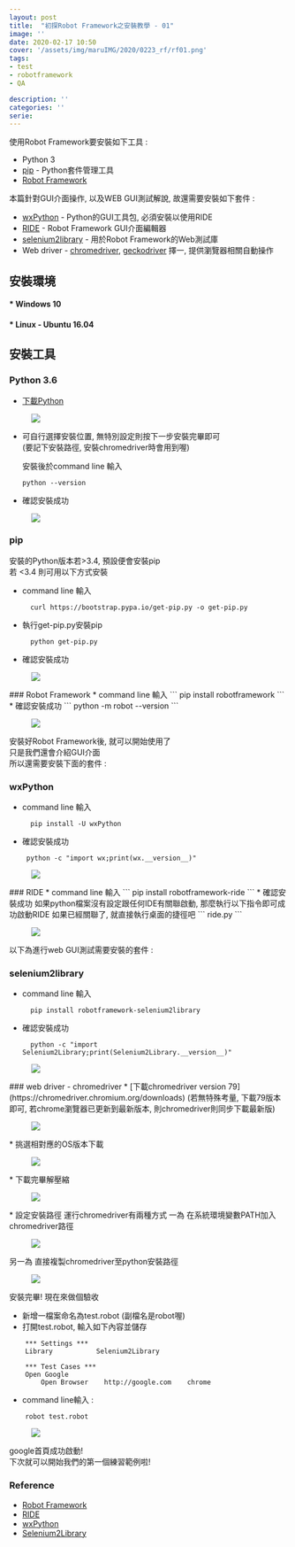 ```yaml
---
layout: post
title:  "初探Robot Framework之安裝教學 - 01"
image: ''
date: 2020-02-17 10:50
cover: '/assets/img/maruIMG/2020/0223_rf/rf01.png'
tags:
- test
- robotframework
- QA

description: ''
categories: ''
serie: 
---
```


使用Robot Framework要安裝如下工具 :
* Python 3
* [pip]() - Python套件管理工具
* [Robot Framework ]()

本篇針對GUI介面操作, 以及WEB GUI測試解說, 故還需要安裝如下套件 :
* [wxPython]() - Python的GUI工具包, 必須安裝以使用RIDE  
* [RIDE]() - Robot Framework GUI介面編輯器
* [selenium2library]() - 用於Robot Framework的Web測試庫
* Web driver - [chromedriver](), [geckodriver]() 擇一, 提供瀏覽器相關自動操作

## 安裝環境
#### * Windows 10
#### * Linux - Ubuntu 16.04

## 安裝工具
### Python 3.6
* [下載Python](https://www.python.org/downloads/)

<figure class="foto-legenda">
	<img src="{{"/assets/img/maruIMG/2020/0224_rf/rf00.png"}}">
</figure>

* 可自行選擇安裝位置, 無特別設定則按下一步安裝完畢即可  
  (要記下安裝路徑, 安裝chromedriver時會用到喔)

  安裝後於command line 輸入 
  ```
  python --version
  ```
* 確認安裝成功 
<figure class="foto-legenda">
	<img src="{{"/assets/img/maruIMG/2020/0224_rf/rf01.jpg"}}">
</figure>


### pip
安裝的Python版本若>3.4, 預設便會安裝pip  
若 <3.4 則可用以下方式安裝  
* command line 輸入 
  ```
    curl https://bootstrap.pypa.io/get-pip.py -o get-pip.py
  ```
* 執行get-pip.py安裝pip
  ```
    python get-pip.py
  ```
* 確認安裝成功 
<figure class="foto-legenda">
	<img src="{{"/assets/img/maruIMG/2020/0224_rf/rf02.jpg"}}">
</figure>
### Robot Framework
* command line 輸入 
  ```
    pip install robotframework
  ```
* 確認安裝成功 
  ```
    python -m robot --version
  ```
<figure class="foto-legenda">
	<img src="{{"/assets/img/maruIMG/2020/0224_rf/rf03.jpg"}}">
</figure>

安裝好Robot Framework後, 就可以開始使用了   
只是我們還會介紹GUI介面  
所以還需要安裝下面的套件 : 

### wxPython
* command line 輸入 
  ```
    pip install -U wxPython
  ```
* 確認安裝成功  
  ```
   python -c "import wx;print(wx.__version__)"
  ```
<figure class="foto-legenda">
	<img src="{{"/assets/img/maruIMG/2020/0224_rf/rf04.jpg"}}">
</figure>
### RIDE
* command line 輸入 
  ```
    pip install robotframework-ride
  ```
* 確認安裝成功  
  如果python檔案沒有設定跟任何IDE有關聯啟動, 那麼執行以下指令即可成功啟動RIDE  
  如果已經關聯了, 就直接執行桌面的捷徑吧  
  ```
    ride.py
  ```
<figure class="foto-legenda">
	<img src="{{"/assets/img/maruIMG/2020/0224_rf/rf05.gif"}}">
</figure>

以下為進行web GUI測試需要安裝的套件 : 
### selenium2library
* command line 輸入 
  ```
    pip install robotframework-selenium2library
  ```
* 確認安裝成功  
  ```
    python -c "import Selenium2Library;print(Selenium2Library.__version__)"
  ```
<figure class="foto-legenda">
	<img src="{{"/assets/img/maruIMG/2020/0224_rf/rf05.jpg"}}">
</figure>
### web driver - chromedriver
* [下載chromedriver version 79](https://chromedriver.chromium.org/downloads)  
  (若無特殊考量, 下載79版本即可, 若chrome瀏覽器已更新到最新版本, 則chromedriver則同步下載最新版)  
<figure class="foto-legenda">
	<img src="{{"/assets/img/maruIMG/2020/0224_rf/rf06.jpg"}}">
</figure>  
* 挑選相對應的OS版本下載  
<figure class="foto-legenda">
	<img src="{{"/assets/img/maruIMG/2020/0224_rf/rf07.jpg"}}">
</figure>
* 下載完畢解壓縮  
<figure class="foto-legenda">
	<img src="{{"/assets/img/maruIMG/2020/0224_rf/rf08.jpg"}} ">
</figure>
* 設定安裝路徑  
  運行chromedriver有兩種方式   
  一為 在系統環境變數PATH加入chromedriver路徑
<figure class="foto-legenda">
	<img src="{{"/assets/img/maruIMG/2020/0224_rf/rf10.jpg"}}">
</figure>
  另一為 直接複製chromedriver至python安裝路徑  
<figure class="foto-legenda">
	<img src="{{"/assets/img/maruIMG/2020/0224_rf/rf11.jpg"}}">
</figure>


安裝完畢! 現在來做個驗收 
* 新增一檔案命名為test.robot (副檔名是robot喔)
* 打開test.robot, 輸入如下內容並儲存

```
	*** Settings ***
	Library           Selenium2Library

	*** Test Cases ***
	Open Google
		Open Browser    http://google.com    chrome

```

* command line輸入 :  

```
    robot test.robot
```
<figure class="foto-legenda">
	<img src="{{"/assets/img/maruIMG/2020/0224_rf/rf12.gif"}}">
</figure>

google首頁成功啟動!  
下次就可以開始我們的第一個練習範例啦!  




### Reference
* [Robot Framework](https://robotframework.org/)
* [RIDE](https://github.com/robotframework/RIDE/wiki/Installation-Instructions)
* [wxPython](http://www.tastones.com/zh-tw/stackoverflow/wxpython/getting-started-with-wxpython/installation_of_wxpython_classic/)
* [Selenium2Library](https://robotframework.org/Selenium2Library/Selenium2Library.html)